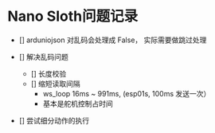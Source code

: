 # Nano Sloth问题记录

- [] arduniojson 对乱码会处理成 False， 实际需要做跳过处理
  
- [] 解决乱码问题
    - [] 长度校验
    - [] 缩短读取间隔
        - ws_loop 16ms ~ 991ms, (esp01s, 100ms 发送一次）
        - 基本是舵机控制占时间

- [] 尝试细分动作的执行